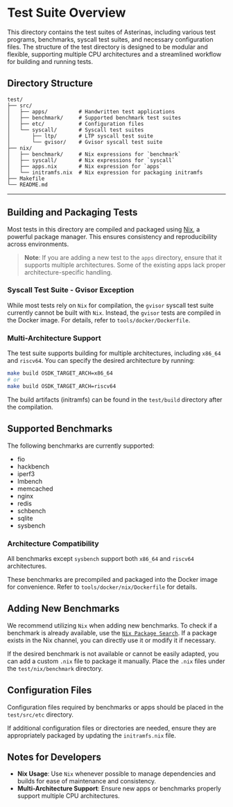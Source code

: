 # Test Suite Overview

This directory contains the test suites of Asterinas, including various test programs, benchmarks, syscall test suites, and necessary configuration files. The structure of the test directory is designed to be modular and flexible, supporting multiple CPU architectures and a streamlined workflow for building and running tests.

## Directory Structure

```
test/
├── src/
│   ├── apps/          # Handwritten test applications
│   ├── benchmark/     # Supported benchmark test suites
│   ├── etc/           # Configuration files
│   └── syscall/       # Syscall test suites
│       ├── ltp/       # LTP syscall test suite
│       └── gvisor/    # Gvisor syscall test suite
├── nix/
│   ├── benchmark/     # Nix expressions for `benchmark`
│   ├── syscall/       # Nix expressions for `syscall`
│   ├── apps.nix       # Nix expression for `apps`
│   └── initramfs.nix  # Nix expression for packaging initramfs
├── Makefile
└── README.md
```

---

## Building and Packaging Tests

Most tests in this directory are compiled and packaged using [Nix](https://nixos.org/), a powerful package manager. This ensures consistency and reproducibility across environments.

> **Note**: If you are adding a new test to the `apps` directory, ensure that it supports multiple architectures. Some of the existing apps lack proper architecture-specific handling.

### Syscall Test Suite - Gvisor Exception

While most tests rely on `Nix` for compilation, the `gvisor` syscall test suite currently cannot be built with `Nix`. Instead, the `gvisor` tests are compiled in the Docker image. For details, refer to `tools/docker/Dockerfile`.

### Multi-Architecture Support
The test suite supports building for multiple architectures, including `x86_64` and `riscv64`. You can specify the desired architecture by running:

```bash
make build OSDK_TARGET_ARCH=x86_64
# or
make build OSDK_TARGET_ARCH=riscv64
```

The build artifacts (initramfs) can be found in the `test/build` directory after the compilation.

## Supported Benchmarks

The following benchmarks are currently supported:

- fio
- hackbench
- iperf3
- lmbench
- memcached
- nginx
- redis
- schbench
- sqlite
- sysbench

### Architecture Compatibility

All benchmarks except `sysbench` support both `x86_64` and `riscv64` architectures.

These benchmarks are precompiled and packaged into the Docker image for convenience. Refer to `tools/docker/nix/Dockerfile` for details.

## Adding New Benchmarks

We recommend utilizing `Nix` when adding new benchmarks. To check if a benchmark is already available, use the [`Nix Package Search`](https://search.nixos.org/packages?channel=25.05). If a package exists in the Nix channel, you can directly use it or modify it if necessary.

If the desired benchmark is not available or cannot be easily adapted, you can add a custom `.nix` file to package it manually. Place the `.nix` files under the `test/nix/benchmark` directory.

## Configuration Files

Configuration files required by benchmarks or apps should be placed in the `test/src/etc` directory.

If additional configuration files or directories are needed, ensure they are appropriately packaged by updating the `initramfs.nix` file.

## Notes for Developers

- **Nix Usage**: Use `Nix` whenever possible to manage dependencies and builds for ease of maintenance and consistency.
- **Multi-Architecture Support**: Ensure new apps or benchmarks properly support multiple CPU architectures.
